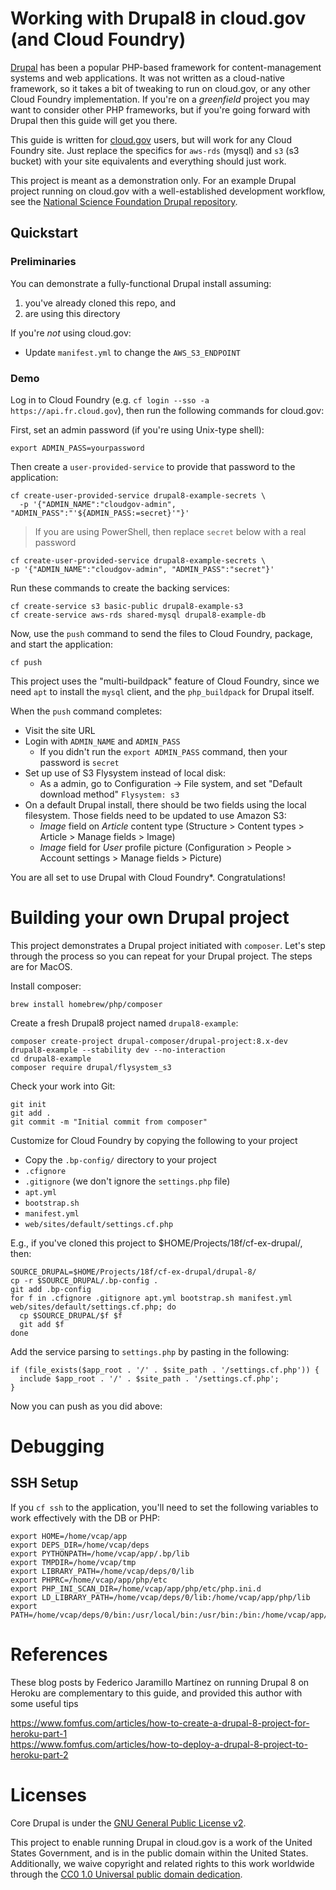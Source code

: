 # Working with Drupal8 in cloud.gov (and Cloud Foundry)

[Drupal](https://drupal.org) has been a popular PHP-based framework for content-management systems and web applications. It was not written as a cloud-native framework, so it takes a bit of tweaking to run on cloud.gov, or any other Cloud Foundry implementation. If you're on a _greenfield_ project you may want to consider other PHP frameworks, but if you're going forward with Drupal then this guide will get you there.

This guide is written for [cloud.gov](https://cloud.gov/) users, but will work for any Cloud Foundry site. Just replace the specifics for `aws-rds` (mysql) and `s3` (s3 bucket) with your site equivalents and everything should just work. 

This project is meant as a demonstration only. For an example Drupal project running on cloud.gov with a well-established development workflow, see the [National Science Foundation Drupal repository](https://github.com/18f/nsf).

## Quickstart

### Preliminaries

You can demonstrate a fully-functional Drupal install assuming:
1. you've already cloned this repo, and
1. are using this directory

If you're _not_ using cloud.gov:
* Update `manifest.yml` to change the `AWS_S3_ENDPOINT` 

### Demo

Log in to Cloud Foundry (e.g. `cf login --sso -a https://api.fr.cloud.gov`), then run the following commands for cloud.gov:

First, set an admin password (if you're using Unix-type shell):
```
export ADMIN_PASS=yourpassword
```
Then create a `user-provided-service` to provide that password to the application:
```
cf create-user-provided-service drupal8-example-secrets \
  -p '{"ADMIN_NAME":"cloudgov-admin", "ADMIN_PASS":"'${ADMIN_PASS:=secret}'"}'
```

> If you are using PowerShell, then replace `secret` below with a real password
   ``` 
   cf create-user-provided-service drupal8-example-secrets \
  -p '{"ADMIN_NAME":"cloudgov-admin", "ADMIN_PASS":"secret"}'
  ```

Run these commands to create the backing services:
```
cf create-service s3 basic-public drupal8-example-s3
cf create-service aws-rds shared-mysql drupal8-example-db
```

Now, use the `push` command to send the files to Cloud Foundry, package, and start the application:
```
cf push 
```

This project uses the "multi-buildpack" feature of Cloud Foundry, since we need `apt` to install the `mysql` client, and the `php_buildpack` for Drupal itself. 

When the `push` command completes:
- Visit the site URL
- Login with `ADMIN_NAME` and `ADMIN_PASS`
  - If you didn't run the `export ADMIN_PASS` command, then your password is `secret`
- Set up use of S3 Flysystem instead of local disk:
  - As a admin, go to Configuration -> File system, and set "Default download method" `Flysystem: s3`
- On a default Drupal install, there should be two fields using the local filesystem. Those fields need to be updated to use Amazon S3:
  - _Image_ field on _Article_ content type (Structure > Content types > Article > Manage fields > Image)
  - _Image_ field for _User_ profile picture (Configuration > People > Account settings > Manage fields > Picture)

You are all set to use Drupal with Cloud Foundry\*. Congratulations!

# Building your own Drupal project

This project demonstrates a Drupal project initiated with `composer`. Let's step through the process so you can repeat for your Drupal project. The steps are for MacOS. 

Install composer:
```
brew install homebrew/php/composer
```

Create a fresh Drupal8 project named `drupal8-example`:
```
composer create-project drupal-composer/drupal-project:8.x-dev drupal8-example --stability dev --no-interaction
cd drupal8-example
composer require drupal/flysystem_s3
```

Check your work into Git:
```
git init
git add .
git commit -m "Initial commit from composer"
```

Customize for Cloud Foundry by copying the following to your project
* Copy the `.bp-config/` directory to your project
* `.cfignore`
* `.gitignore` (we don't ignore the `settings.php` file)
* `apt.yml`
* `bootstrap.sh`
* `manifest.yml`
* `web/sites/default/settings.cf.php`

E.g., if you've cloned this project to $HOME/Projects/18f/cf-ex-drupal/, then:

```
SOURCE_DRUPAL=$HOME/Projects/18f/cf-ex-drupal/drupal-8/
cp -r $SOURCE_DRUPAL/.bp-config .
git add .bp-config
for f in .cfignore .gitignore apt.yml bootstrap.sh manifest.yml web/sites/default/settings.cf.php; do
  cp $SOURCE_DRUPAL/$f $f
  git add $f
done
```

Add the service parsing to `settings.php` by pasting in the following:
```
if (file_exists($app_root . '/' . $site_path . '/settings.cf.php')) {
  include $app_root . '/' . $site_path . '/settings.cf.php';
}
```

Now you can push as you did above:

# Debugging

## SSH Setup

If you `cf ssh` to the application, you'll need to set the following variables to work effectively with the DB or PHP:

```
export HOME=/home/vcap/app
export DEPS_DIR=/home/vcap/deps
export PYTHONPATH=/home/vcap/app/.bp/lib
export TMPDIR=/home/vcap/tmp
export LIBRARY_PATH=/home/vcap/deps/0/lib
export PHPRC=/home/vcap/app/php/etc
export PHP_INI_SCAN_DIR=/home/vcap/app/php/etc/php.ini.d
export LD_LIBRARY_PATH=/home/vcap/deps/0/lib:/home/vcap/app/php/lib
export PATH=/home/vcap/deps/0/bin:/usr/local/bin:/usr/bin:/bin:/home/vcap/app/php/bin:/home/vcap/app/php/sbin
```

# References

These blog posts by Federico Jaramillo Martínez on running Drupal 8 on Heroku are complementary to this guide, and provided this author with some useful tips

https://www.fomfus.com/articles/how-to-create-a-drupal-8-project-for-heroku-part-1<br>
https://www.fomfus.com/articles/how-to-deploy-a-drupal-8-project-to-heroku-part-2

# Licenses

Core Drupal is under the [GNU General Public License v2](./LICENSE). 

This project to enable running Drupal in cloud.gov is a work of the United
States Government, and is in the public domain within the United
States.  Additionally, we waive copyright and related rights to 
this work worldwide through the [CC0 1.0 Universal public
domain dedication](https://creativecommons.org/publicdomain/zero/1.0/).
